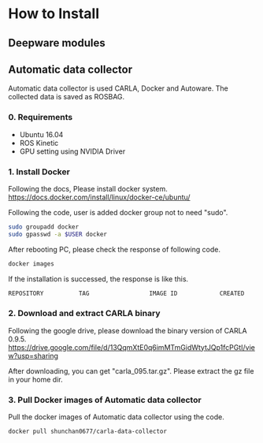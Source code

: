 
# How to Install

## Deepware modules

## Automatic data collector

Automatic data collector is used CARLA, Docker and Autoware. The collected data is saved as ROSBAG.

### 0. Requirements

* Ubuntu 16.04
* ROS Kinetic
* GPU setting using NVIDIA Driver

### 1. Install Docker

Following the docs, Please install docker system.  
https://docs.docker.com/install/linux/docker-ce/ubuntu/  

Following the code, user is added docker group not to need "sudo".

```bash
sudo groupadd docker
sudo gpasswd -a $USER docker
```

After rebooting PC, please check the response of following code.

```bash
docker images
```

If the installation is successed, the response is like this.

```bash
REPOSITORY          TAG                 IMAGE ID            CREATED             VIRTUAL SIZE
```



### 2. Download and extract CARLA binary

Following the google drive, please download the binary version of CARLA 0.9.5.  
https://drive.google.com/file/d/13QqmXtE0q6imMTmGidWtytJQp1fcPGtI/view?usp=sharing

After downloading, you can get "carla_095.tar.gz". Please extract the gz file in your home dir.


### 3. Pull Docker images of Automatic data collector 

Pull the docker images of Automatic data collector using the code.

```bash
docker pull shunchan0677/carla-data-collector
```



